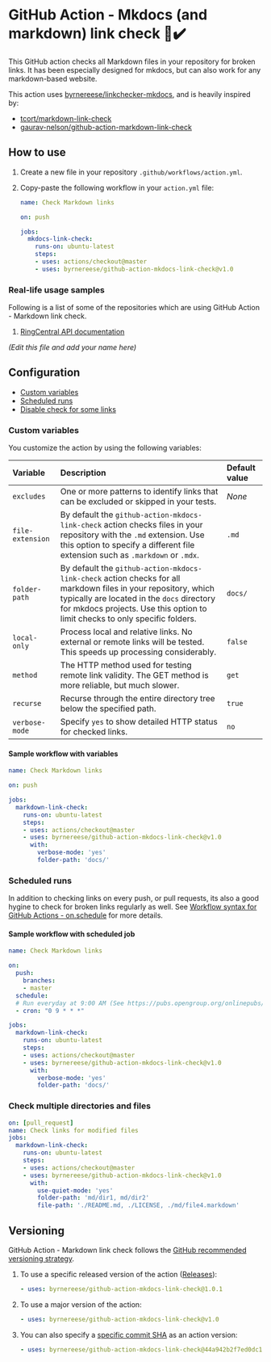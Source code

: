 # GitHub Action - Mkdocs (and markdown) link check 🔗✔️

This GitHub action checks all Markdown files in your repository for broken links. It has been especially designed for mkdocs, but can also work for any markdown-based website. 

This action uses [byrnereese/linkchecker-mkdocs](https://github.com/byrnereese/linkchecker-mkdocs), and is heavily inspired by:

* [tcort/markdown-link-check](https://github.com/tcort/markdown-link-check)
* [gaurav-nelson/github-action-markdown-link-check](https://github.com/gaurav-nelson/github-action-markdown-link-check)

## How to use

1. Create a new file in your repository `.github/workflows/action.yml`.
1. Copy-paste the following workflow in your `action.yml` file:

   ```yml
   name: Check Markdown links
   
   on: push
   
   jobs:
     mkdocs-link-check:
       runs-on: ubuntu-latest
       steps:
       - uses: actions/checkout@master
       - uses: byrnereese/github-action-mkdocs-link-check@v1.0
   ```

### Real-life usage samples

Following is a list of some of the repositories which are using GitHub Action -
Markdown link check.

1. [RingCentral API documentation](https://github.com/ringcentral/ringcentral-api-docs/)
   
*(Edit this file and add your name here)*

## Configuration

- [Custom variables](#custom-variables)
- [Scheduled runs](#scheduled-runs)
- [Disable check for some links](#disable-check-for-some-links)

### Custom variables

You customize the action by using the following variables:

| Variable  | Description   | Default value |
|:----------|:--------------|:--------------|
|`excludes` | One or more patterns to identify links that can be excluded or skipped in your tests. | *None* |
|`file-extension`|By default the `github-action-mkdocs-link-check` action checks files in your repository with the `.md` extension. Use this option to specify a different file extension such as `.markdown` or `.mdx`.|`.md`|
|`folder-path` |By default the `github-action-mkdocs-link-check` action checks for all markdown files in your repository, which typically are located in the `docs` directory for mkdocs projects. Use this option to limit checks to only specific folders. |`docs/` |
|`local-only` | Process local and relative links. No external or remote links will be tested. This speeds up processing considerably. | `false` |
|`method` | The HTTP method used for testing remote link validity. The GET method is more reliable, but much slower. | `get` |
|`recurse` |Recurse through the entire directory tree below the specified path.|`true` |
|`verbose-mode`|Specify `yes` to show detailed HTTP status for checked links. |`no` |

#### Sample workflow with variables

```yml
name: Check Markdown links

on: push

jobs:
  markdown-link-check:
    runs-on: ubuntu-latest
    steps:
    - uses: actions/checkout@master
    - uses: byrnereese/github-action-mkdocs-link-check@v1.0
      with:
        verbose-mode: 'yes'
        folder-path: 'docs/'
```

### Scheduled runs
In addition to checking links on every push, or pull requests, its also a good hygine to check for broken links regularly as well. See [Workflow syntax for GitHub Actions - on.schedule](https://help.github.com/en/actions/reference/workflow-syntax-for-github-actions#onschedule) for more details.

#### Sample workflow with scheduled job

```yml
name: Check Markdown links

on: 
  push:
    branches:
    - master
  schedule:
  # Run everyday at 9:00 AM (See https://pubs.opengroup.org/onlinepubs/9699919799/utilities/crontab.html#tag_20_25_07)
  - cron: "0 9 * * *"

jobs:
  markdown-link-check:
    runs-on: ubuntu-latest
    steps:
    - uses: actions/checkout@master
    - uses: byrnereese/github-action-mkdocs-link-check@v1.0
      with:
        verbose-mode: 'yes'
        folder-path: 'docs/'
```

### Check multiple directories and files

```yml
on: [pull_request]
name: Check links for modified files
jobs:
  markdown-link-check:
    runs-on: ubuntu-latest
    steps:
    - uses: actions/checkout@master
    - uses: byrnereese/github-action-mkdocs-link-check@v1.0
      with:
        use-quiet-mode: 'yes'
        folder-path: 'md/dir1, md/dir2'
        file-path: './README.md, ./LICENSE, ./md/file4.markdown'
```

## Versioning

GitHub Action - Markdown link check follows the [GitHub recommended versioning strategy](https://github.com/actions/toolkit/blob/master/docs/action-versioning.md). 

1. To use a specific released version of the action ([Releases](https://github.com/byrnereese/github-action-mkdocs-link-check/releases)):
   ```yml
   - uses: byrnereese/github-action-mkdocs-link-check@1.0.1
   ```
1. To use a major version of the action:
   ```yml
   - uses: byrnereese/github-action-mkdocs-link-check@v1.0
   ```
1. You can also specify a [specific commit SHA](https://github.com/byrnereese/github-action-mkdocs-link-check/commits/master) as an action version:
   ```yml
   - uses: byrnereese/github-action-mkdocs-link-check@44a942b2f7ed0dc101d556f281e906fb79f1f478
   ```
